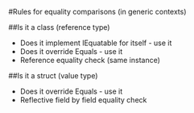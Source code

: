 #Rules for equality comparisons (in generic contexts)

##Is it a class (reference type)

* Does it implement IEquatable<T> for itself - use it
* Does it override Equals - use it
* Reference equality check (same instance)

##Is it a struct (value type)

* Does it override Equals - use it
* Reflective field by field equality check
